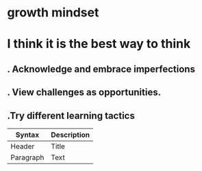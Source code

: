 # growth mindset
# I think it is the best way to think
## . Acknowledge and embrace imperfections
## . View challenges as opportunities.
## .Try different learning tactics

| Syntax      | Description |
| ----------- | ----------- |
| Header      | Title       |
| Paragraph   | Text        |